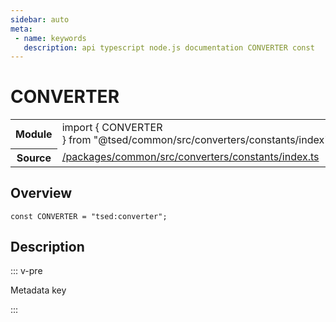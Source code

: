 ```yaml
---
sidebar: auto
meta:
 - name: keywords
   description: api typescript node.js documentation CONVERTER const
---
```

# CONVERTER <Badge text="Constant" type="const"/>
<!-- Summary -->
<section class="symbol-info"><table class="is-full-width"><tbody><tr><th>Module</th><td><div class="lang-typescript"><span class="token keyword">import</span> { CONVERTER }&nbsp;<span class="token keyword">from</span>&nbsp;<span class="token string">"@tsed/common/src/converters/constants/index"</span></div></td></tr><tr><th>Source</th><td><a href="https://github.com/Romakita/ts-express-decorators/blob/v4.33.0/packages/common/src/converters/constants/index.ts#L0-L0">/packages/common/src/converters/constants/index.ts</a></td></tr></tbody></table></section>

<!-- Overview -->
## Overview


<pre><code class="typescript-lang "><span class="token keyword">const</span> CONVERTER<span class="token punctuation"> = </span>"tsed<span class="token punctuation">:</span>converter"<span class="token punctuation">;</span></code></pre>



<!-- Description -->
## Description

::: v-pre

Metadata key

:::